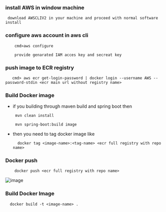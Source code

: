### install  AWS in window machine
        
	 download AWSCLIV2 in your machine and proceed with normal software install
 
### configure aws account in aws cli

        cmd>aws configure

        provide genarated IAM acces key and secreat key

###  push image to ECR registry

       cmd> aws ecr get-login-password | docker login --username AWS --password-stdin <ecr main url without registry name>

### Build Docker image

-   if you building through maven build and spring  boot then 

	     mvn clean install

	     mvn spring-boot:build image

   -  then you need to tag docker image like 

            docker tag <image-name>:<tag-name> <ecr full registry with repo name>

###  Docker push

        docker push <ecr full registry with repo name>


 ![image](https://github.com/rtls-net/springboot-docker-ecr-ecs-dochub-impl/assets/147226341/9623d287-2145-42ad-8df5-f666fd4a20f4)







### Build Docker Image

      docker build -t <image-name> .
